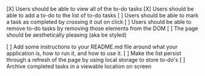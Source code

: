 
[X] Users should be able to view all of the to-do tasks
[X] Users should be able to add a to-do to the list of to-do tasks
[ ] Users should be able to mark a task as completed by crossing it out on click
[ ] Users should be able to remove to-do tasks by removing those elements from the DOM
[ ] The page should be aesthetically pleasing (aka be styled)

[ ] Add some instructions to your README.md file around what your application is, how to run it, and how to use it.
[ ] Make the list persist through a refresh of the page by using local storage to store to-do's
[ ] Archive completed tasks in a viewable location on screen